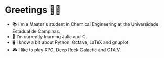 # Greetings 👋🏻

- 📚 I'm a Master's student in Chemical Engineering at the Universidade Estadual de Campinas.
- 🌱 I’m currently learning Julia and C.
- 🖥 I know a bit about Python, Octave, LaTeX and gnuplot.
- 🎮 I like to play RPG, Deep Rock Galactic and GTA V.
